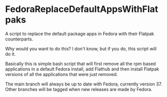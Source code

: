 # FedoraReplaceDefaultAppsWithFlatpaks
A script to replace the default package apps in Fedora with their Flatpak counterparts.

Why would you want to do this?  I don't know, but if you do, this script will do it.

Basically this is simple bash script that will first remove all the rpm based applications in a default Fedora install, add Flathub and then install Flatpak versions of all the applications that were just removed.

The main branch will always be up to date with Fedora, currently version 37.  Other branches will be tagged when new releases are made by Fedora.
